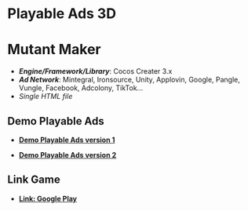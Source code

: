 # Playable Ads 3D

# Mutant Maker

- **_Engine/Framework/Library_**: Cocos Creater 3.x
- **_Ad Network_**: Mintegral, Ironsource, Unity, Applovin, Google, Pangle, Vungle, Facebook, Adcolony, TikTok...
- _Single HTML file_

## Demo Playable Ads

- [**Demo Playable Ads version 1**](https://kidcry0x.github.io/Playable-Ads_Mutant-Maker/Mutant_Maker_V1/)

- [**Demo Playable Ads version 2**](https://kidcry0x.github.io/Playable-Ads_Mutant-Maker/Mutant_Maker_V2/)

## Link Game

- [**Link: Google Play**](https://play.google.com/store/apps/details?id=com.csquad.merge.master.superheros)
<!-- - [**Link: App Store**](https://apps.apple.com/app/id1619537659) -->
